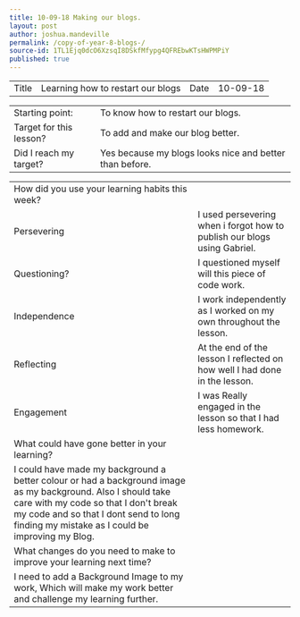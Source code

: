 ```yaml
---
title: 10-09-18 Making our blogs.
layout: post
author: joshua.mandeville
permalink: /copy-of-year-8-blogs-/
source-id: 1TL1Ejq0dcO6XzsqI8DSkfMfypg4QFREbwKTsHWPMPiY
published: true
---
```

<table>
  <tr>
    <td>Title</td>
    <td>Learning how to restart our blogs</td>
    <td>Date</td>
    <td>10-09-18</td>
  </tr>
</table>


<table>
  <tr>
    <td>Starting point:</td>
    <td>To know how to restart our blogs.</td>
  </tr>
  <tr>
    <td>Target for this lesson?</td>
    <td>To add and make our blog better.</td>
  </tr>
  <tr>
    <td>Did I reach my target? </td>
    <td>Yes because my blogs looks nice and better than before.</td>
  </tr>
</table>


<table>
  <tr>
    <td>How did you use your learning habits this week?</td>
    <td></td>
  </tr>
  <tr>
    <td>Persevering</td>
    <td>I used persevering when i forgot how to publish our blogs using Gabriel.</td>
  </tr>
  <tr>
    <td>Questioning?</td>
    <td>I questioned myself will this piece of code work.</td>
  </tr>
  <tr>
    <td>Independence</td>
    <td>I work independently as I worked on my own throughout the lesson.</td>
  </tr>
  <tr>
    <td>Reflecting</td>
    <td>At the end of the lesson I reflected on how well I had done in the lesson.</td>
  </tr>
  <tr>
    <td>Engagement</td>
    <td>I was Really engaged in the lesson so that I had less homework.</td>
  </tr>
  <tr>
    <td>What could have gone better in your learning?</td>
    <td></td>
  </tr>
  <tr>
    <td>I could have made my background a better colour or had a background image as my background. Also I should take care with my code so that I don't break my code and so that I dont send to long finding my mistake as I could be improving my Blog. </td>
    <td></td>
  </tr>
  <tr>
    <td>What changes do you need to make to improve your learning next time?</td>
    <td></td>
  </tr>
  <tr>
    <td>I need to add a Background Image to my work, Which will make my work better and challenge my learning further. </td>
    <td></td>
  </tr>
</table>



